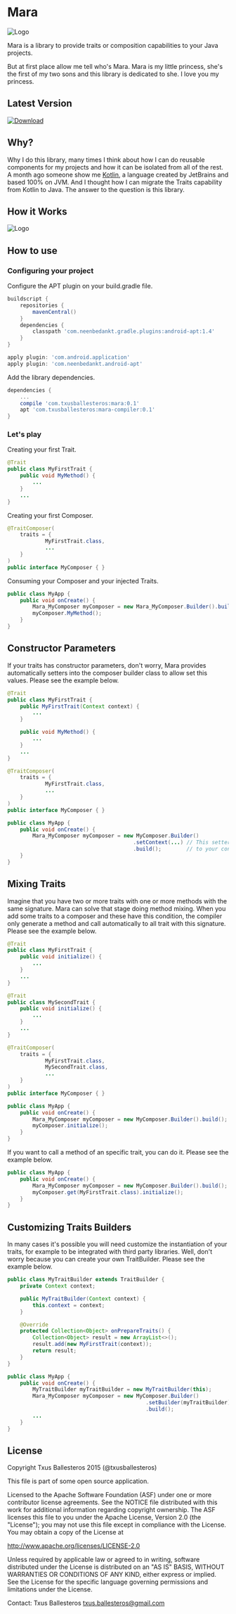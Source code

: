 Mara
=====================

![Logo](assets/logo.png)

Mara is a library to provide traits or composition capabilities to your Java projects.

But at first place allow me tell who's Mara. Mara is my little princess, she's the first of my two sons and this library is dedicated to she. I love you my princess.

## Latest Version

[ ![Download](https://api.bintray.com/packages/txusballesteros/maven/mara/images/download.svg) ](https://bintray.com/txusballesteros/maven/mara/_latestVersion)

## Why?

Why I do this library, many times I think about how I can do reusable components for my projects and how it can be isolated from all of the rest. A month ago someone show me [Kotlin](http://kotlinlang.org/docs/reference/traits.html), a language created by JetBrains and based 100% on JVM. And I thought how I can migrate the Traits capability from Kotlin to Java. The answer to the question is this library.


## How it Works

![Logo](assets/diagram.png)

## How to use

### Configuring your project

Configure the APT plugin on your build.gradle file.

```groovy
buildscript {
    repositories {
        mavenCentral()
    }
    dependencies {
        classpath 'com.neenbedankt.gradle.plugins:android-apt:1.4'
    }
}

apply plugin: 'com.android.application'
apply plugin: 'com.neenbedankt.android-apt'
```

Add the library dependencies.

```groovy
dependencies {
    ...
    compile 'com.txusballesteros:mara:0.1'
    apt 'com.txusballesteros:mara-compiler:0.1'
}
```

### Let's play

Creating your first Trait.

```java
@Trait
public class MyFirstTrait {
    public void MyMethod() {
        ...
    }
    ...
}
```

Creating your first Composer.

```java
@TraitComposer(
    traits = {
            MyFirstTrait.class,
            ...
    }
)
public interface MyComposer { }
```

Consuming your Composer and your injected Traits.

```java
public class MyApp {
    public void onCreate() {
        Mara_MyComposer myComposer = new Mara_MyComposer.Builder().build();
        myComposer.MyMethod();
    }
}
```

## Constructor Parameters

If your traits has constructor parameters, don't worry, Mara provides automatically
setters into the composer builder class to allow set this values. Please see the example below.

```java
@Trait
public class MyFirstTrait {
    public MyFirstTrait(Context context) {
        ...
    }

    public void MyMethod() {
        ...
    }
    ...
}
```

```java
@TraitComposer(
    traits = {
            MyFirstTrait.class,
            ...
    }
)
public interface MyComposer { }
```

```java
public class MyApp {
    public void onCreate() {
        Mara_MyComposer myComposer = new MyComposer.Builder()
                                        .setContext(...) // This setter has been mapped
                                        .build();        // to your constructor parameter automatically.
    }
}
```

## Mixing Traits

Imagine that you have two or more traits with one or more methods with the same signature. Mara
can solve that stage doing method mixing. When you add some traits to a composer and these have
this condition, the compiler only generate a method and call automatically to all trait with
this signature. Please see the example below.

```java
@Trait
public class MyFirstTrait {
    public void initialize() {
        ...
    }
    ...
}

@Trait
public class MySecondTrait {
    public void initialize() {
        ...
    }
    ...
}
```

```java
@TraitComposer(
    traits = {
            MyFirstTrait.class,
            MySecondTrait.class,
            ...
    }
)
public interface MyComposer { }
```

```java
public class MyApp {
    public void onCreate() {
        Mara_MyComposer myComposer = new MyComposer.Builder().build();
        myComposer.initialize();
    }
}
```

If you want to call a method of an specific trait, you can do it. Please see the example below.

```java
public class MyApp {
    public void onCreate() {
        Mara_MyComposer myComposer = new MyComposer.Builder().build();
        myComposer.get(MyFirstTrait.class).initialize();
    }
}
```

## Customizing Traits Builders

In many cases it's possible you will need customize the instantiation of your traits,
for example to be integrated with third party libraries. Well, don't worry because you
can create your own TraitBuilder. Please see the example below.

```java
public class MyTraitBuilder extends TraitBuilder {
    private Context context;

    public MyTraitBuilder(Context context) {
        this.context = context;
    }

    @Override
    protected Collection<Object> onPrepareTraits() {
        Collection<Object> result = new ArrayList<>();
        result.add(new MyFirstTrait(context));
        return result;
    }
}
```

```java
public class MyApp {
    public void onCreate() {
        MyTraitBuilder myTraitBuilder = new MyTraitBuilder(this);
        Mara_MyComposer myComposer = new MyComposer.Builder()
                                            .setBuilder(myTraitBuilder)
                                            .build();
        ...
    }
}
```

## License

Copyright Txus Ballesteros 2015 (@txusballesteros)

This file is part of some open source application.

Licensed to the Apache Software Foundation (ASF) under one
or more contributor license agreements.  See the NOTICE file
distributed with this work for additional information
regarding copyright ownership.  The ASF licenses this file
to you under the Apache License, Version 2.0 (the
"License"); you may not use this file except in compliance
with the License.  You may obtain a copy of the License at

  http://www.apache.org/licenses/LICENSE-2.0

Unless required by applicable law or agreed to in writing,
software distributed under the License is distributed on an
"AS IS" BASIS, WITHOUT WARRANTIES OR CONDITIONS OF ANY
KIND, either express or implied.  See the License for the
specific language governing permissions and limitations
under the License.
 
Contact: Txus Ballesteros <txus.ballesteros@gmail.com>
